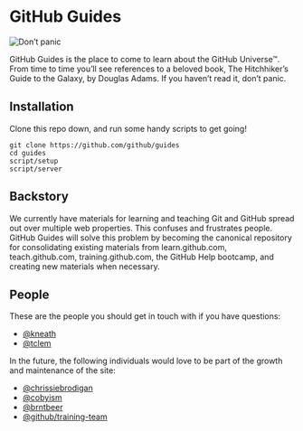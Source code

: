 # GitHub Guides

![Don’t panic](https://f.cloud.github.com/assets/296432/407976/e4aa9a3c-ab1e-11e2-869a-693dd94218c2.png)

GitHub Guides is the place to come to learn about the GitHub Universe™.
From time to time you’ll see references to a beloved book,
The Hitchhiker’s Guide to the Galaxy, by Douglas Adams.
If you haven’t read it, don’t panic.

## Installation

Clone this repo down, and run some handy scripts to get going!

```
git clone https://github.com/github/guides
cd guides
script/setup
script/server
```


## Backstory

We currently have materials for learning and teaching Git and GitHub
spread out over multiple web properties. This confuses and frustrates people.
GitHub Guides will solve this problem by becoming the canonical repository for
consolidating existing materials from learn.github.com, teach.github.com,
training.github.com, the GitHub Help bootcamp, and creating new materials
when necessary.

## People

These are the people you should get in touch with if you have questions:

- [@kneath](https://github.com/kneath)
- [@tclem](https://github.com/tclem)

In the future, the following individuals would love to be part of the growth
and maintenance of the site:

- [@chrissiebrodigan](https://github.com/chrissiebrodigan)
- [@cobyism](https://github.com/cobyism)
- [@brntbeer](https://github.com/brntbeer)
- [@github/training-team](https://github.com/organizations/github/teams/81241)
